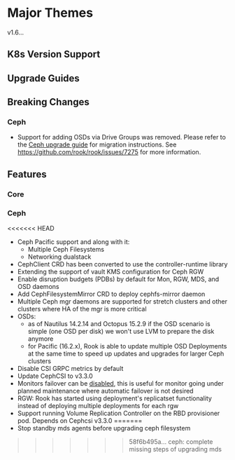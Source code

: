 # Major Themes

v1.6...

## K8s Version Support

## Upgrade Guides

## Breaking Changes

### Ceph
* Support for adding OSDs via Drive Groups was removed. Please refer to the
  [Ceph upgrade guide](Documentation/ceph-upgrade.md#migrate-the-drive-group-spec) for migration
  instructions.
  See https://github.com/rook/rook/issues/7275 for more information.

## Features

### Core

### Ceph

<<<<<<< HEAD
* Ceph Pacific support and along with it:
  * Multiple Ceph Filesystems
  * Networking dualstack
* CephClient CRD has been converted to use the controller-runtime library
* Extending the support of vault KMS configuration for Ceph RGW
* Enable disruption budgets (PDBs) by default for Mon, RGW, MDS, and OSD daemons
* Add CephFilesystemMirror CRD to deploy cephfs-mirror daemon
* Multiple Ceph mgr daemons are supported for stretch clusters and other clusters where HA of the mgr is more critical
* OSDs:
  * as of Nautilus 14.2.14 and Octopus 15.2.9 if the OSD scenario is simple (one OSD per disk) we won't use LVM to prepare the disk anymore
  * for Pacific (16.2.x), Rook is able to update multiple OSD Deployments at the same time to speed
    up updates and upgrades for larger Ceph clusters
* Disable CSI GRPC metrics by default
* Update CephCSI to v3.3.0
* Monitors failover can be [disabled](Documentation/ceph-mon-health.md#failing-over-a-monitor), this is useful for monitor going under planned maintenance where automatic failover is not desired
* RGW: Rook has started using deployment's replicatset functionality instead of deploying multiple deployments for each rgw
* Support running Volume Replication Controller on the RBD provisioner pod. Depends on Cephcsi v3.3.0
=======
* Stop standby mds agents before upgrading ceph filesystem
>>>>>>> 58f6b495a... ceph: complete missing steps of upgrading mds
